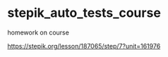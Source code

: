 ﻿# stepik_auto_tests_course
homework on course

 https://stepik.org/lesson/187065/step/7?unit=161976

